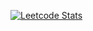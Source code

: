 
[![Leetcode Stats](https://leetcard.jacoblin.cool/Fiufew?border=0&radius=20)](https://leetcode.com/Fiufew)
